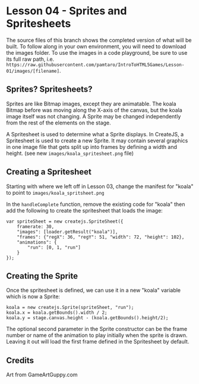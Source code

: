 # Lesson 04 - Sprites and Spritesheets
The source files of this branch shows the completed version of what will be built. To follow along in your own environment, you will need to download the images folder. To use the images in a code playground, be sure to use its full raw path, i.e. `https://raw.githubusercontent.com/pamtaro/IntroToHTML5Games/Lesson-01/images/[filename]`.

## Sprites? Spritesheets?
Sprites are like Bitmap images, except they are animatable. The koala Bitmap before was moving along the X-axis of the canvas, but the koala image itself was not changing. A Sprite may be changed independently from the rest of the elements on the stage.

A Spritesheet is used to determine what a Sprite displays. In CreateJS, a Spritesheet is used to create a new Sprite. It may contain several graphics in one image file that gets split up into frames by defining a width and height. (see new `images/koala_spritesheet.png` file)

## Creating a Spritesheet
Starting with where we left off in Lesson 03, change the manifest for "koala" to point to `images/koala_spritsheet.png`

In the `handleComplete` function, remove the existing code for "koala" then add the following to create the spritesheet that loads the image:
```
var spriteSheet = new createjs.SpriteSheet({
    framerate: 30,
    "images": [loader.getResult("koala")],
    "frames": {"regX": 36, "regY": 51, "width": 72, "height": 102},
    "animations": {
        "run": [0, 1, "run"]
    }
});    
```

## Creating the Sprite
Once the spritesheet is defined, we can use it in a new "koala" variable which is now a Sprite:
```
koala = new createjs.Sprite(spriteSheet, "run");
koala.x = koala.getBounds().width / 2;
koala.y = stage.canvas.height - (koala.getBounds().height/2);
```
The optional second parameter in the Sprite constructor can be the frame number or name of the animation to play initially when the sprite is drawn. Leaving it out will load the first frame defined in the Spritesheet by default. 


## Credits
Art from GameArtGuppy.com
